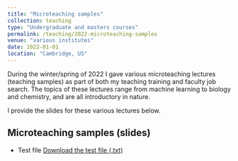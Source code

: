 ```yaml
---
title: "Microteaching samples"
collection: teaching
type: "Undergraduate and masters courses"
permalink: /teaching/2022-microteaching-samples
venue: "various institutes"
date: 2022-01-01
location: "Cambridge, US"
---
```


During the winter/spring of 2022 I gave various microteaching lectures (teaching samples) as part of both my teaching training and faculty job search. The topics of these lectures range from machine learning to biology and chemistry, and are all introductory in nature. 

I provide the slides for these various lectures below.

## Microteaching samples (slides)
* Test file <a href="../files/test.txt">Download the test file (.txt)</a>